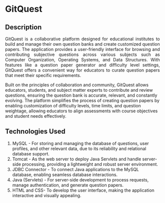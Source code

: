 # GitQuest

## Description
<p align="justify">GitQuest is a collaborative platform designed for educational institutes to build and manage their own question banks and create customized question papers. The application provides a user-friendly interface for browsing and contributing subjective questions across various subjects such as Computer Organization, Operating Systems, and Data Structures. With features like a question paper generator and difficulty level settings, GitQuest offers a convenient way for educators to curate question papers that meet their specific requirements.

Built on the principles of collaboration and community, GitQuest allows educators, students, and subject matter experts to contribute and review questions, ensuring the question bank is accurate, relevant, and constantly evolving. The platform simplifies the process of creating question papers by enabling customization of difficulty levels, time limits, and question weightage, allowing educators to align assessments with course objectives and student needs effectively.</p>

## Technologies Used
1. MySQL - For storing and managing the database of questions, user profiles, and other relevant data, due to its reliability and relational database support.
2. Tomcat - As the web server to deploy Java Servlets and handle server-side processing, providing a lightweight and robust server environment.
3. JDBC Connector - To connect Java applications to the MySQL database, enabling seamless database interactions.
4. Java (Servlets) - For server-side development to process requests, manage authentication, and generate question papers.
5. HTML and CSS- To develop the user interface, making the application interactive and visually appealing.
